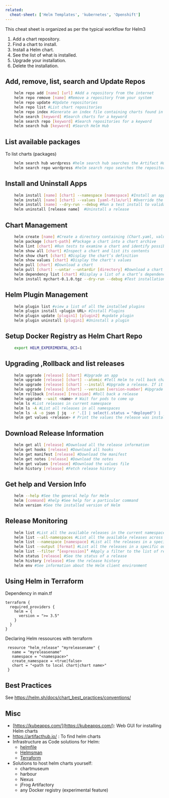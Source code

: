 ```yaml
---
related:
  cheat-sheet: ['Helm Templates', 'kubernetes', 'Openshift']
---
```


This cheat sheet is organized as per the typical workflow for Helm3

1. Add a chart repository.
2. Find a chart to install.
3. Install a Helm chart.
4. See the list of what is installed.
5. Upgrade your installation.
6. Delete the installation.

## Add, remove, list, search and Update Repos
```sh
    helm repo add [name] [url] #Add a repository from the internet
    helm repo remove [name] #Remove a repository from your system
    helm repo update #Update repositories
    helm repo list #List chart repositories
    helm repo index #Generate an index file containing charts found in the current directory
    helm search [keyword] #Search charts for a keyword
    helm search repo [keyword] #Search repositories for a keyword
    helm search hub [keyword] #Search Helm Hub
```

## List available packages
To list charts (packages)
```sh
    helm search hub wordpress #helm search hub searches the Artifact Hub
    helm search repo wordpress #helm search repo searches the repositories that you have added to your local helm client (with helm repo add)
```

## Install and Uninstall Apps 
```sh
    helm install [name] [chart] --namespace [namespace] #Install an app in a specific namespace
    helm install [name] [chart] --values [yaml-file/url] #Override the default values with those specified in a file of your choice
    helm install [name] --dry-run --debug #Run a test install to validate and verify the chart
    helm uninstall [release name]  #Uninstall a release 
```

## Chart Management
```sh
    helm create [name] #Create a directory containing (Chart.yaml, values.yaml,charts/ and templates/)
    helm package [chart-path] #Package a chart into a chart archive
    helm lint [chart] #Run tests to examine a chart and identify possible issues
    helm show all [chart] #Inspect a chart and list its contents
    helm show chart [chart] #Display the chart’s definition
    helm show values [chart] #Display the chart's values
    helm pull [chart] #Download a chart
    helm pull [chart] --untar --untardir [directory] #Download a chart and extract the archive’s contents into a directory
    helm dependency list [chart] #Display a list of a chart’s dependencies
    helm install mychart-0.1.0.tgz --dry-run --debug #Test installation
```

## Helm Plugin Management
```sh
    helm plugin list #view a list of all the installed plugins 
    helm plugin install <plugin URL> #Install Plugins
    helm plugin update [plugin1] [plugin2] #update plugin
    helm plugin uninstall [plugin1] #Uninstall a plugin
```
## Setup Docker Registry as Helm Chart Repo
```sh
    export HELM_EXPERIMENTAL_OCI=1
```

## Upgrading ,Rollback and list releases
```sh
    helm upgrade [release] [chart] #Upgrade an app
    helm upgrade [release] [chart] --atomic #Tell Helm to roll back changes if the upgrade fails
    helm upgrade [release] [chart] --install #Upgrade a release. If it does not exist on the system, install it
    helm upgrade [release] [chart] --version [version-number] #Upgrade to a version other than the latest one
    helm rollback [release] [revision] #Roll back a release
    helm upgrade --wait <name> # Wait for pods to come up
    helm ls #List releases in current namespace
    helm ls -A #List all releases in all namespaces
    helm ls -A -o json | jq  -r '.[] | select(.status = "deployed") | .name' #Find releases in unexpected state
    helm get values <release> # Print the values the release was installed with
```
## Download Release Information
```sh
    helm get all [release] #Download all the release information
    helm get hooks [release] #Download all hooks
    helm get manifest [release] #Download the manifest
    helm get notes [release] #Download the notes
    helm get values [release] #Download the values file
    helm history [release] #Fetch release history
```
## Get help and Version Info 
```sh
    helm --help #See the general help for Helm
    helm [command] #help #See help for a particular command
    helm version #See the installed version of Helm
```

## Release Monitoring 
```sh
    helm list #List all the available releases in the current namespace
    helm list --all-namespaces #List all the available releases across all namespaces
    helm list --namespace [namespace] #List all the releases in a specific namespace
    helm list --output [format] #List all the releases in a specific output format
    helm list --filter ‘[expression]’ #Apply a filter to the list of releases using regular (Pearl compatible) expressions
    helm status [release] #See the status of a release
    helm history [release] #See the release history
    helm env #See information about the Helm client environment
```

## Using Helm in Terraform

Dependency in main.tf

    terraform {
      required_providers {
        helm = {
          version = ">= 3.5"
        }
      }
    }

Declaring Helm ressources with terraform

     resource "helm_release" "myreleasename" {
       name = "myreleasename"
       namespace = "<namespace>"
       create_namespace = <true|false>
       chart = "<path to local chart|chart name>"
     }

## Best Practices

See https://helm.sh/docs/chart_best_practices/conventions/


## Misc

- [https://kubeapps.com/](https://kubeapps.com/): Web GUI for installing Helm charts
- https://artifacthub.io/ : To find helm charts 
- Infrastructure as Code solutions for Helm:
   - [helmfile](https://github.com/roboll/helmfile)
   - [Helmsman](https://github.com/Praqma/helmsman)
   - [Terraform](https://github.com/hashicorp/terraform-provider-helm)
- Solutions to host helm charts yourself:
   - chartmuseum
   - harbour
   - Nexus
   - jFrog Artifactory
   - any Docker registry (experimental feature)
